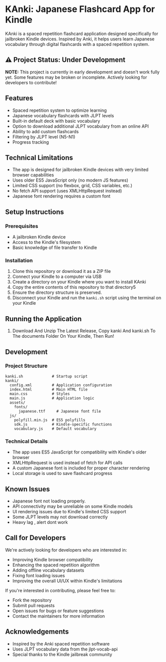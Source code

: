 # KAnki: Japanese Flashcard App for Kindle

KAnki is a spaced repetition flashcard application designed specifically for jailbroken Kindle devices. Inspired by Anki, it helps users learn Japanese vocabulary through digital flashcards with a spaced repetition system.

## ⚠️ Project Status: Under Development

**NOTE:** This project is currently in early development and doesn't work fully yet. Some features may be broken or incomplete. Actively looking for developers to contribute!

## Features

- Spaced repetition system to optimize learning
- Japanese vocabulary flashcards with JLPT levels
- Built-in default deck with basic vocabulary
- Option to download additional JLPT vocabulary from an online API
- Ability to add custom flashcards
- Filtering by JLPT level (N5-N1)
- Progress tracking

## Technical Limitations

- The app is designed for jailbroken Kindle devices with very limited browser capabilities
- Uses older ES5 JavaScript only (no modern JS features)
- Limited CSS support (no flexbox, grid, CSS variables, etc.)
- No fetch API support (uses XMLHttpRequest instead)
- Japanese font rendering requires a custom font

## Setup Instructions

### Prerequisites

- A jailbroken Kindle device
- Access to the Kindle's filesystem
- Basic knowledge of file transfer to Kindle

### Installation

1. Clone this repository or download it as a ZIP file
2. Connect your Kindle to a computer via USB
3. Create a directory on your Kindle where you want to install KAnki
4. Copy the entire contents of this repository to that directory5
5. Ensure the directory structure is preserved.
6. Disconnect your Kindle and run the `kanki.sh` script using the terminal on your Kindle

## Running the Application

1. Download And Unzip The Latest Release, Copy kanki And kanki.sh To The documents Folder On Your Kindle, Then Run!

## Development

### Project Structure

```
kanki.sh             # Startup script
kanki/
  config.xml         # Application configuration
  index.html         # Main HTML file
  main.css           # Styles
  main.js            # Application logic
  assets/
    fonts/
      japanese.ttf     # Japanese font file
  js/
    polyfill.min.js  # ES5 polyfills
    sdk.js           # Kindle-specific functions
    vocabulary.js    # Default vocabulary
```

### Technical Details

- The app uses ES5 JavaScript for compatibility with Kindle's older browser
- XMLHttpRequest is used instead of fetch for API calls
- A custom Japanese font is included for proper character rendering
- Local storage is used to save flashcard progress

## Known Issues

- Japanese font not loading properly.
- API connectivity may be unreliable on some Kindle models
- UI rendering issues due to Kindle's limited CSS support
- Some JLPT levels may not download correctly
- Heavy lag , alert dont work

## Call for Developers

We're actively looking for developers who are interested in:

- Improving Kindle browser compatibility
- Enhancing the spaced repetition algorithm
- Adding offline vocabulary datasets
- Fixing font loading issues
- Improving the overall UI/UX within Kindle's limitations

If you're interested in contributing, please feel free to:
- Fork the repository
- Submit pull requests
- Open issues for bugs or feature suggestions
- Contact the maintainers for more information

## Acknowledgements

- Inspired by the Anki spaced repetition software
- Uses JLPT vocabulary data from the jlpt-vocab-api
- Special thanks to the Kindle jailbreak community